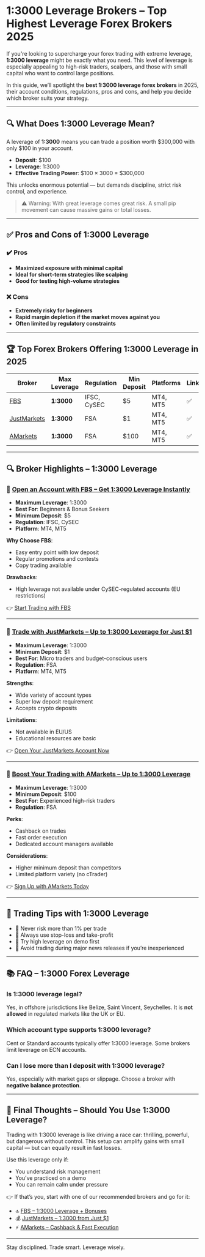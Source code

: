 # 1:3000 Leverage Brokers – Top Highest Leverage Forex Brokers 2025

If you're looking to supercharge your forex trading with extreme leverage, **1:3000 leverage** might be exactly what you need. This level of leverage is especially appealing to high-risk traders, scalpers, and those with small capital who want to control large positions.

In this guide, we’ll spotlight the **best 1:3000 leverage forex brokers** in 2025, their account conditions, regulations, pros and cons, and help you decide which broker suits your strategy.

---

## 🔍 What Does 1:3000 Leverage Mean?

A leverage of **1:3000** means you can trade a position worth \$300,000 with only \$100 in your account.

* **Deposit**: \$100
* **Leverage**: 1:3000
* **Effective Trading Power**: \$100 × 3000 = \$300,000

This unlocks enormous potential — but demands discipline, strict risk control, and experience.

> ⚠️ Warning: With great leverage comes great risk. A small pip movement can cause massive gains or total losses.

---

## ✅ Pros and Cons of 1:3000 Leverage

### ✔️ Pros

* **Maximized exposure with minimal capital**
* **Ideal for short-term strategies like scalping**
* **Good for testing high-volume strategies**

### ❌ Cons

* **Extremely risky for beginners**
* **Rapid margin depletion if the market moves against you**
* **Often limited by regulatory constraints**

---

## 🏆 Top Forex Brokers Offering 1:3000 Leverage in 2025

| Broker                                                   | Max Leverage | Regulation  | Min Deposit | Platforms | Link |
| -------------------------------------------------------- | ------------ | ----------- | ----------- | --------- | ---- |
| [FBS](https://fbs.partners?ibl=587836&ibp=21398815)      | **1:3000**   | IFSC, CySEC | \$5         | MT4, MT5  | ✅    |
| [JustMarkets](https://one.justmarkets.link/a/79iqw0j6nj) | **1:3000**   | FSA         | \$1         | MT4, MT5  | ✅    |
| [AMarkets](https://amarketstrading.co/?g=WNRAN9)         | **1:3000**   | FSA         | \$100       | MT4, MT5  | ✅    |

---

## 🔍 Broker Highlights – 1:3000 Leverage

### 🥇 [Open an Account with FBS – Get 1:3000 Leverage Instantly](https://fbs.partners?ibl=587836&ibp=21398815)

* **Maximum Leverage**: 1:3000
* **Best For**: Beginners & Bonus Seekers
* **Minimum Deposit**: \$5
* **Regulation**: IFSC, CySEC
* **Platform**: MT4, MT5

**Why Choose FBS**:

* Easy entry point with low deposit
* Regular promotions and contests
* Copy trading available

**Drawbacks**:

* High leverage not available under CySEC-regulated accounts (EU restrictions)

👉 [Start Trading with FBS](https://fbs.partners?ibl=587836&ibp=21398815)

---

### 🥈 [Trade with JustMarkets – Up to 1:3000 Leverage for Just \$1](https://one.justmarkets.link/a/79iqw0j6nj)

* **Maximum Leverage**: 1:3000
* **Minimum Deposit**: \$1
* **Best For**: Micro traders and budget-conscious users
* **Regulation**: FSA
* **Platform**: MT4, MT5

**Strengths**:

* Wide variety of account types
* Super low deposit requirement
* Accepts crypto deposits

**Limitations**:

* Not available in EU/US
* Educational resources are basic

👉 [Open Your JustMarkets Account Now](https://one.justmarkets.link/a/79iqw0j6nj)

---

### 🥉 [Boost Your Trading with AMarkets – Up to 1:3000 Leverage](https://amarketstrading.co/?g=WNRAN9)

* **Maximum Leverage**: 1:3000
* **Minimum Deposit**: \$100
* **Best For**: Experienced high-risk traders
* **Regulation**: FSA

**Perks**:

* Cashback on trades
* Fast order execution
* Dedicated account managers available

**Considerations**:

* Higher minimum deposit than competitors
* Limited platform variety (no cTrader)

👉 [Sign Up with AMarkets Today](https://amarketstrading.co/?g=WNRAN9)

---

## 🧠 Trading Tips with 1:3000 Leverage

* 📌 Never risk more than 1% per trade
* 📌 Always use stop-loss and take-profit
* 📌 Try high leverage on demo first
* 📌 Avoid trading during major news releases if you’re inexperienced

---

## 📚 FAQ – 1:3000 Forex Leverage

### Is 1:3000 leverage legal?

Yes, in offshore jurisdictions like Belize, Saint Vincent, Seychelles. It is **not allowed** in regulated markets like the UK or EU.

### Which account type supports 1:3000 leverage?

Cent or Standard accounts typically offer 1:3000 leverage. Some brokers limit leverage on ECN accounts.

### Can I lose more than I deposit with 1:3000 leverage?

Yes, especially with market gaps or slippage. Choose a broker with **negative balance protection**.

---

## 📌 Final Thoughts – Should You Use 1:3000 Leverage?

Trading with 1:3000 leverage is like driving a race car: thrilling, powerful, but dangerous without control. This setup can amplify gains with small capital — but can equally result in fast losses.

Use this leverage only if:

* You understand risk management
* You’ve practiced on a demo
* You can remain calm under pressure

👉 If that’s you, start with one of our recommended brokers and go for it:

* 🔝 [FBS – 1:3000 Leverage + Bonuses](https://fbs.partners?ibl=587836&ibp=21398815)
* 💰 [JustMarkets – 1:3000 from Just \$1](https://one.justmarkets.link/a/79iqw0j6nj)
* ⚡ [AMarkets – Cashback & Fast Execution](https://amarketstrading.co/?g=WNRAN9)

---

Stay disciplined. Trade smart. Leverage wisely.
